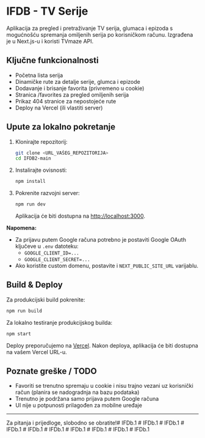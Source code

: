 # IFDB - TV Serije

Aplikacija za pregled i pretraživanje TV serija, glumaca i epizoda s mogućnošću spremanja omiljenih serija po korisničkom računu. Izgrađena je u Next.js-u i koristi TVmaze API.

## Ključne funkcionalnosti
- Početna lista serija
- Dinamičke rute za detalje serije, glumca i epizode
- Dodavanje i brisanje favorita (privremeno u cookie)
- Stranica /favorites za pregled omiljenih serija
- Prikaz 404 stranice za nepostojeće rute
- Deploy na Vercel (ili vlastiti server)

## Upute za lokalno pokretanje
1. Klonirajte repozitorij:
   ```bash
   git clone <URL_VAŠEG_REPOZITORIJA>
   cd IFDB2-main
   ```
2. Instalirajte ovisnosti:
   ```bash
   npm install
   ```
3. Pokrenite razvojni server:
   ```bash
   npm run dev
   ```
   Aplikacija će biti dostupna na [http://localhost:3000](http://localhost:3000).

**Napomena:**
- Za prijavu putem Google računa potrebno je postaviti Google OAuth ključeve u `.env` datoteku:
  - `GOOGLE_CLIENT_ID=...`
  - `GOOGLE_CLIENT_SECRET=...`
- Ako koristite custom domenu, postavite i `NEXT_PUBLIC_SITE_URL` varijablu.

## Build & Deploy
Za produkcijski build pokrenite:
```bash
npm run build
```
Za lokalno testiranje produkcijskog builda:
```bash
npm start
```
Deploy preporučujemo na [Vercel](https://vercel.com/). Nakon deploya, aplikacija će biti dostupna na vašem Vercel URL-u.

## Poznate greške / TODO
- Favoriti se trenutno spremaju u cookie i nisu trajno vezani uz korisnički račun (planira se nadogradnja na bazu podataka)
- Trenutno je podržana samo prijava putem Google računa
- UI nije u potpunosti prilagođen za mobilne uređaje

---
Za pitanja i prijedloge, slobodno se obratite!#   I F D b . 1  
 #   I F D b . 1  
 #   I F D b . 1  
 #   I F D b . 1  
 #   I F D b . 1  
 #   I F D b . 1  
 #   I F D b . 1  
 #   I F D b . 1  
 #   I F D b . 1  
 #   I F D b . 1  
 
